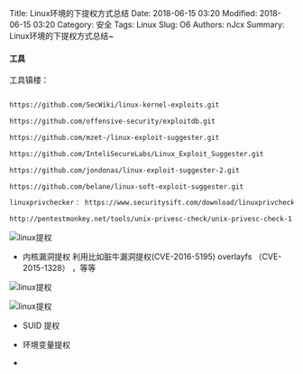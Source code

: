 Title: Linux环境的下提权方式总结
Date: 2018-06-15 03:20
Modified: 2018-06-15 03:20
Category: 安全
Tags: Linux
Slug: O6
Authors: nJcx
Summary: Linux环境的下提权方式总结~

#### 工具


工具镇楼：

```bash

https://github.com/SecWiki/linux-kernel-exploits.git

https://github.com/offensive-security/exploitdb.git

https://github.com/mzet-/linux-exploit-suggester.git

https://github.com/InteliSecureLabs/Linux_Exploit_Suggester.git

https://github.com/jondonas/linux-exploit-suggester-2.git

https://github.com/belane/linux-soft-exploit-suggester.git

linuxprivchecker： https://www.securitysift.com/download/linuxprivchecker.py

http://pentestmonkey.net/tools/unix-privesc-check/unix-privesc-check-1.4.tar.gz

```

![linux提权](../images/WechatIMG169.png)


- 内核漏洞提权
 利用比如脏牛漏洞提权(CVE-2016-5195) overlayfs （CVE-2015-1328）
，等等

![linux提权](../images/WechatIMG180.jpeg)

![linux提权](../images/WechatIMG182.jpeg)
 


- SUID 提权


- 环境变量提权


-  

 
